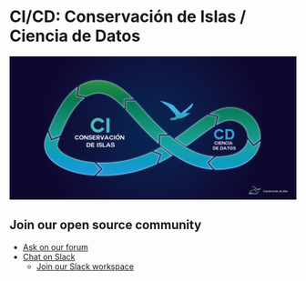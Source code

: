 # CI/CD: Conservación de Islas / Ciencia de Datos

<a href="https://www.islas.org.mx/">![banner](profile/banner_ci-cd.png)</a>

## Join our open source community

- [Ask on our forum](https://github.com/IslasGECI/Foro/discussions)
- [Chat on Slack](https://islasgeci.slack.com)
    - [Join our Slack workspace](https://join.slack.com/t/islasgeci/shared_invite/zt-f8kqlr2t-C8dO0JthMxaT81ShJiNk0w)
